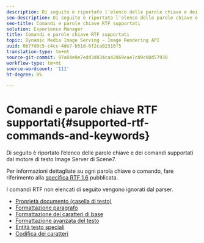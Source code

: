 ```yaml
---
description: Di seguito è riportato l’elenco delle parole chiave e dei comandi supportati dal motore di testo Image Server di Scene7.
seo-description: Di seguito è riportato l’elenco delle parole chiave e dei comandi supportati dal motore di testo Image Server di Scene7.
seo-title: Comandi e parole chiave RTF supportati
solution: Experience Manager
title: Comandi e parole chiave RTF supportati
topic: Dynamic Media Image Serving - Image Rendering API
uuid: 0b77d0c5-c4cc-4de7-b51d-6f2ca02316f5
translation-type: tm+mt
source-git-commit: 97a84e8e7edd3d834ca42069eae7c09c00d57938
workflow-type: tm+mt
source-wordcount: '111'
ht-degree: 0%

---
```



# Comandi e parole chiave RTF supportati{#supported-rtf-commands-and-keywords}

Di seguito è riportato l’elenco delle parole chiave e dei comandi supportati dal motore di testo Image Server di Scene7.

Per informazioni dettagliate su ogni parola chiave o comando, fare riferimento alla [specifica RTF 1.6](http://msdn.microsoft.com/en-us/library/aa140277%28v=office.10%29.aspx) pubblicata.

I comandi RTF non elencati di seguito vengono ignorati dal parser.

* [Proprietà documento (casella di testo)](r-document-text-box-properties.md)
* [Formattazione paragrafo](r-paragraph-formatting.md)
* [Formattazione dei caratteri di base](r-basic-character-formatting.md)
* [Formattazione avanzata del testo](r-advanced-text-formatting.md)
* [Entità testo speciali](r-special-text-entities.md)
* [Codifica dei caratteri](r-is-http-character-encoding.md)
